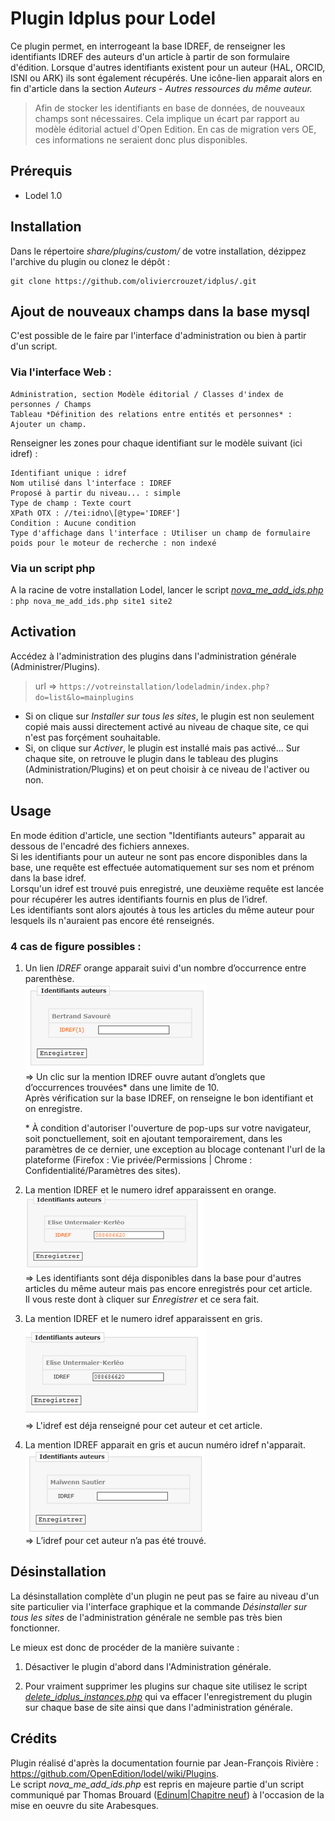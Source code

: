 # Plugin Idplus pour Lodel

Ce plugin permet, en interrogeant la base IDREF, de renseigner les identifiants IDREF des auteurs d'un article à partir de son formulaire d'édition.
Lorsque d'autres identifiants existent pour un auteur (HAL, ORCID, ISNI ou ARK) ils sont également récupérés.
Une icône-lien apparait alors en fin d'article dans la section *Auteurs - Autres ressources du même auteur.*

> Afin de stocker les identifiants en base de données, de nouveaux champs sont nécessaires.
> Cela implique un écart par rapport au modèle éditorial actuel d'Open Edition.
> En cas de migration vers OE, ces informations ne seraient donc plus disponibles.

## Prérequis
- Lodel 1.0

## Installation
Dans le répertoire *share/plugins/custom/* de votre installation, dézippez l'archive du plugin ou clonez le dépôt :
```
git clone https://github.com/oliviercrouzet/idplus/.git
```

## Ajout de nouveaux champs dans la base mysql

C'est possible de le faire par l'interface d'administration ou bien à partir d'un script.

### Via l'interface Web :
```
Administration, section Modèle éditorial / Classes d'index de personnes / Champs
Tableau *Définition des relations entre entités et personnes* : Ajouter un champ.
```
Renseigner les zones pour chaque identifiant sur le modèle suivant (ici idref) :
```
Identifiant unique : idref
Nom utilisé dans l'interface : IDREF
Proposé à partir du niveau... : simple
Type de champ : Texte court
XPath OTX : //tei:idno\[@type='IDREF']
Condition : Aucune condition
Type d'affichage dans l'interface : Utiliser un champ de formulaire
poids pour le moteur de recherche : non indexé
```

### Via un script php

A la racine de votre installation Lodel, lancer le script [*nova\_me\_add\_ids.php*](https://github.com/oliviercrouzet/idplus/blob/master/tools/nova_me_add_ids.php) :
`php nova_me_add_ids.php site1 site2`

## Activation
Accédez à l'administration des plugins dans l'administration générale (Administrer/Plugins).
> url =>  `https://votreinstallation/lodeladmin/index.php?do=list&lo=mainplugins`

  * Si on clique sur *Installer sur tous les sites*, le plugin est non seulement copié mais aussi directement activé au niveau de chaque site, ce qui n'est pas forçément souhaitable.
  * Si, on clique sur *Activer*, le plugin est installé mais pas activé... Sur chaque site, on retrouve le plugin dans le tableau des plugins (Administration/Plugins) et on peut choisir à ce niveau de l'activer ou non.

## Usage

En mode édition d'article, une section "Identifiants auteurs" apparait au dessous de l'encadré des fichiers annexes.  
Si les identifiants pour un auteur ne sont pas encore disponibles dans la base, une requête est effectuée automatiquement sur ses nom et prénom dans la base idref.  
Lorsqu'un idref est trouvé puis enregistré, une deuxième requête est lancée pour récupérer les autres identifiants fournis en plus de l’idref.  
Les identifiants sont alors ajoutés à tous les articles du même auteur pour lesquels ils n'auraient pas encore été renseignés.

### 4 cas de figure possibles :

1. Un lien *IDREF* orange apparait suivi d'un nombre d’occurrence entre parenthèse.  
   ![](img/img-1.png)  
   => Un clic sur la mention IDREF ouvre autant d’onglets que d’occurrences trouvées\* dans une limite de 10.  
   Après vérification sur la base IDREF, on renseigne le bon identifiant et on enregistre.

   \* À condition d'autoriser l'ouverture de pop-ups sur votre navigateur, soit ponctuellement, soit en ajoutant temporairement, dans les paramètres de ce dernier, une exception au blocage contenant l'url de la plateforme (Firefox : Vie privée/Permissions | Chrome : Confidentialité/Paramètres des sites).

2. La mention IDREF et le numero idref apparaissent en orange.  
   ![](img/img-2.png)  
   => Les identifiants sont déja disponibles dans la base pour d'autres articles du même auteur mais pas encore enregistrés pour cet article.  
   Il vous reste dont à cliquer sur *Enregistrer* et ce sera fait.

3. La mention IDREF et le numero idref apparaissent en gris.  
   ![](img/img-3.png)  
   => L'idref est déja renseigné pour cet auteur et cet article.

4. La mention IDREF apparait en gris et aucun numéro idref n'apparait.  
   ![](img/img-4.png)  
   => L’idref pour cet auteur n’a pas été trouvé.


## Désinstallation

La désinstallation complète d'un plugin ne peut pas se faire au niveau d'un site particulier via l'interface graphique et la commande *Désinstaller sur tous les sites* de l'administration générale ne semble pas très bien fonctionner.

Le mieux est donc de procéder de la manière suivante :

1. Désactiver le plugin d'abord dans l'Administration générale.

2. Pour vraiment supprimer les plugins sur chaque site utilisez le script [*delete\_idplus\_instances.php*](https://github.com/oliviercrouzet/idplus/blob/master/tools/delete_idplus_instances.php) qui va effacer l'enregistrement du plugin sur chaque base de site ainsi que dans l'administration générale.

## Crédits
Plugin réalisé d'après la documentation fournie par Jean-François Rivière :
https://github.com/OpenEdition/lodel/wiki/Plugins.    
Le script *nova\_me\_add\_ids.php* est repris en majeure partie d'un script communiqué par Thomas Brouard ([Edinum|Chapitre neuf](https://www.edinum.org)) à l'occasion de la mise en oeuvre du site Arabesques.
